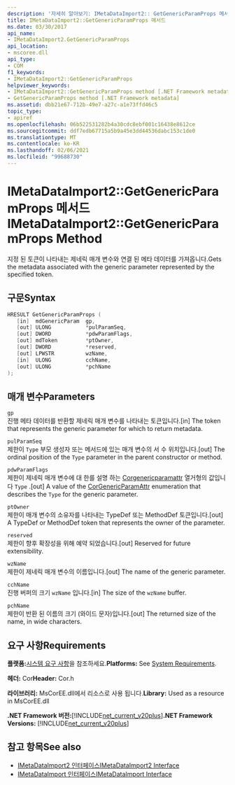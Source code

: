 ```yaml
---
description: '자세히 알아보기: IMetaDataImport2:: GetGenericParamProps 메서드'
title: IMetaDataImport2::GetGenericParamProps 메서드
ms.date: 03/30/2017
api_name:
- IMetaDataImport2.GetGenericParamProps
api_location:
- mscoree.dll
api_type:
- COM
f1_keywords:
- IMetaDataImport2::GetGenericParamProps
helpviewer_keywords:
- IMetaDataImport2::GetGenericParamProps method [.NET Framework metadata]
- GetGenericParamProps method [.NET Framework metadata]
ms.assetid: dbb21e67-712b-49e7-a27c-a1e73ffd46c5
topic_type:
- apiref
ms.openlocfilehash: 06b522531282b4a30cdc8ebf001c16438e8612ce
ms.sourcegitcommit: ddf7edb67715a5b9a45e3dd44536dabc153c1de0
ms.translationtype: MT
ms.contentlocale: ko-KR
ms.lasthandoff: 02/06/2021
ms.locfileid: "99688730"
---
```

# <a name="imetadataimport2getgenericparamprops-method"></a><span data-ttu-id="eba27-103">IMetaDataImport2::GetGenericParamProps 메서드</span><span class="sxs-lookup"><span data-stu-id="eba27-103">IMetaDataImport2::GetGenericParamProps Method</span></span>

<span data-ttu-id="eba27-104">지정 된 토큰이 나타내는 제네릭 매개 변수와 연결 된 메타 데이터를 가져옵니다.</span><span class="sxs-lookup"><span data-stu-id="eba27-104">Gets the metadata associated with the generic parameter represented by the specified token.</span></span>  
  
## <a name="syntax"></a><span data-ttu-id="eba27-105">구문</span><span class="sxs-lookup"><span data-stu-id="eba27-105">Syntax</span></span>  
  
```cpp  
HRESULT GetGenericParamProps (  
   [in]  mdGenericParam  gp,  
   [out] ULONG           *pulParamSeq,  
   [out] DWORD           *pdwParamFlags,  
   [out] mdToken         *ptOwner,  
   [out] DWORD           *reserved,  
   [out] LPWSTR          wzName,  
   [in]  ULONG           cchName,  
   [out] ULONG           *pchName  
);  
```  
  
## <a name="parameters"></a><span data-ttu-id="eba27-106">매개 변수</span><span class="sxs-lookup"><span data-stu-id="eba27-106">Parameters</span></span>  

 `gp`  
 <span data-ttu-id="eba27-107">진행 메타 데이터를 반환할 제네릭 매개 변수를 나타내는 토큰입니다.</span><span class="sxs-lookup"><span data-stu-id="eba27-107">[in] The token that represents the generic parameter for which to return metadata.</span></span>  
  
 `pulParamSeq`  
 <span data-ttu-id="eba27-108">제한이 `Type` 부모 생성자 또는 메서드에 있는 매개 변수의 서 수 위치입니다.</span><span class="sxs-lookup"><span data-stu-id="eba27-108">[out] The ordinal position of the `Type` parameter in the parent constructor or method.</span></span>  
  
 `pdwParamFlags`  
 <span data-ttu-id="eba27-109">제한이 제네릭 매개 변수에 대 한를 설명 하는 [Corgenericparamattr](corgenericparamattr-enumeration.md) 열거형의 값입니다 `Type` .</span><span class="sxs-lookup"><span data-stu-id="eba27-109">[out] A value of the [CorGenericParamAttr](corgenericparamattr-enumeration.md) enumeration that describes the `Type` for the generic parameter.</span></span>  
  
 `ptOwner`  
 <span data-ttu-id="eba27-110">제한이 매개 변수의 소유자를 나타내는 TypeDef 또는 MethodDef 토큰입니다.</span><span class="sxs-lookup"><span data-stu-id="eba27-110">[out] A TypeDef or MethodDef token that represents the owner of the parameter.</span></span>  
  
 `reserved`  
 <span data-ttu-id="eba27-111">제한이 향후 확장성을 위해 예약 되었습니다.</span><span class="sxs-lookup"><span data-stu-id="eba27-111">[out] Reserved for future extensibility.</span></span>  
  
 `wzName`  
 <span data-ttu-id="eba27-112">제한이 제네릭 매개 변수의 이름입니다.</span><span class="sxs-lookup"><span data-stu-id="eba27-112">[out] The name of the generic parameter.</span></span>  
  
 `cchName`  
 <span data-ttu-id="eba27-113">진행 버퍼의 크기 `wzName` 입니다.</span><span class="sxs-lookup"><span data-stu-id="eba27-113">[in] The size of the `wzName` buffer.</span></span>  
  
 `pchName`  
 <span data-ttu-id="eba27-114">제한이 반환 된 이름의 크기 (와이드 문자)입니다.</span><span class="sxs-lookup"><span data-stu-id="eba27-114">[out] The returned size of the name, in wide characters.</span></span>  
  
## <a name="requirements"></a><span data-ttu-id="eba27-115">요구 사항</span><span class="sxs-lookup"><span data-stu-id="eba27-115">Requirements</span></span>  

 <span data-ttu-id="eba27-116">**플랫폼:**[시스템 요구 사항](../../get-started/system-requirements.md)을 참조하세요.</span><span class="sxs-lookup"><span data-stu-id="eba27-116">**Platforms:** See [System Requirements](../../get-started/system-requirements.md).</span></span>  
  
 <span data-ttu-id="eba27-117">**헤더:** Cor</span><span class="sxs-lookup"><span data-stu-id="eba27-117">**Header:** Cor.h</span></span>  
  
 <span data-ttu-id="eba27-118">**라이브러리:** MsCorEE.dll에서 리소스로 사용 됩니다.</span><span class="sxs-lookup"><span data-stu-id="eba27-118">**Library:** Used as a resource in MsCorEE.dll</span></span>  
  
 <span data-ttu-id="eba27-119">**.NET Framework 버전:**[!INCLUDE[net_current_v20plus](../../../../includes/net-current-v20plus-md.md)]</span><span class="sxs-lookup"><span data-stu-id="eba27-119">**.NET Framework Versions:** [!INCLUDE[net_current_v20plus](../../../../includes/net-current-v20plus-md.md)]</span></span>  
  
## <a name="see-also"></a><span data-ttu-id="eba27-120">참고 항목</span><span class="sxs-lookup"><span data-stu-id="eba27-120">See also</span></span>

- [<span data-ttu-id="eba27-121">IMetaDataImport2 인터페이스</span><span class="sxs-lookup"><span data-stu-id="eba27-121">IMetaDataImport2 Interface</span></span>](imetadataimport2-interface.md)
- [<span data-ttu-id="eba27-122">IMetaDataImport 인터페이스</span><span class="sxs-lookup"><span data-stu-id="eba27-122">IMetaDataImport Interface</span></span>](imetadataimport-interface.md)
